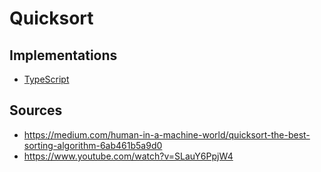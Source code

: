 # Quicksort

## Implementations

- [TypeScript](./ts)

## Sources

- https://medium.com/human-in-a-machine-world/quicksort-the-best-sorting-algorithm-6ab461b5a9d0
- https://www.youtube.com/watch?v=SLauY6PpjW4

